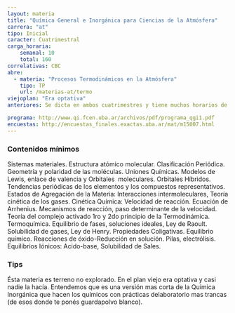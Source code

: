 ```yaml
---
layout: materia
title: "Química General e Inorgánica para Ciencias de la Atmósfera"
carrera: "at"
tipo: Inicial
caracter: Cuatrimestral
carga_horaria: 
    semanal: 10
    total: 160 
correlativas: CBC
abre:
  - materia: "Procesos Termodinámicos en la Atmósfera"
    tipo: TP
    url: /materias-at/termo
viejoplan: "Era optativa"
anteriores: Se dicta en ambos cuatrimestres y tiene muchos horarios de TPs y Laboratorios.

programa: http://www.qi.fcen.uba.ar/archivos/pdf/programa_qgi1.pdf
encuestas: http://encuestas_finales.exactas.uba.ar/mat/m15007.html
---
```



### Contenidos mínimos

Sistemas materiales. Estructura atómico molecular. Clasificación Periódica. Geometría y polaridad de las moléculas. Uniones Químicas. Modelos de Lewis, enlace de valencia y Orbitales  moleculares. Orbitales Híbridos. Tendencias periódicas de los elementos y los compuestos representativos. Estados de Agregación de la Materia: Interacciones intermoleculares, Teoría cinética de los gases. Cinética Química: Velocidad de reacción. Ecuación de Arrhenius. Mecanismos de reacción, paso determinante de la velocidad. Teoría del complejo activado 1ro y 2do principio de la Termodinámica. Termoquímica. Equilibrio de fases, soluciones ideales, Ley de Raoult. Solubilidad de gases, Ley de Henry. Propiedades Coligativas. Equilibrio químico. Reacciones de óxido-Reducción en solución. Pilas, electrólisis. Equilibrios Iónicos: Acido-base, Solubilidad de Sales.

### Tips

Ésta materia es terreno no explorado. En el plan viejo era optativa y casi nadie la hacía. Entendemos que es una versión mas corta de la Química Inorgánica que hacen los químicos con prácticas delaboratorio mas trancas (de esos donde te ponés guardapolvo blanco).